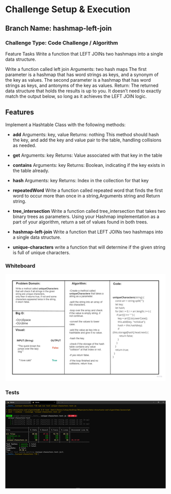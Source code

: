 # Challenge Setup & Execution
## Branch Name: hashmap-left-join

### Challenge Type: Code Challenge / Algorithm
Feature Tasks
Write a function that LEFT JOINs two hashmaps into a single data structure.

Write a function called left join
Arguments: two hash maps
The first parameter is a hashmap that has word strings as keys, and a synonym of the key as values.
The second parameter is a hashmap that has word strings as keys, and antonyms of the key as values.
Return: The returned data structure that holds the results is up to you. It doesn’t need to exactly match the output below, so long as it achieves the LEFT JOIN logic.

## Features
Implement a Hashtable Class with the following methods:

- **add**
Arguments: key, value
Returns: nothing
This method should hash the key, and add the key and value pair to the table, handling collisions as needed.
- **get**
Arguments: key
Returns: Value associated with that key in the table

- **contains**
Arguments: key
Returns: Boolean, indicating if the key exists in the table already.

- **hash**
Arguments: key
Returns: Index in the collection for that key

- **repeatedWord**
Write a function called repeated word that finds the first word to occur more than once in a string,Arguments string and Return string.

- **tree_intersection**
Write a function called tree_intersection that takes two binary trees as parameters.
Using your Hashmap implementation as a part of your algorithm, return a set of values found in both trees.

- **hashmap-left-join**
Write a function that LEFT JOINs two hashmaps into a single data structure.

- **unique-characters**
 write a function that will determine if the given string is full of unique characters.

 
### Whiteboard

![](Challenge34.jpg)

### Tests
![](CC34PassedTests.PNG)